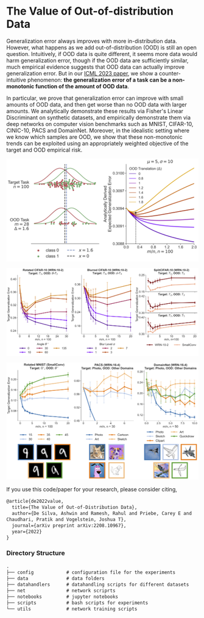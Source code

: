 # The Value of Out-of-distribution Data

Generalization error always improves with more in-distribution data. However, what happens as we add out-of-distribution (OOD) is still an open question. 
Intuitively, if OOD data is quite different, it seems more data would harm generalization error, though if the OOD data are sufficiently similar, 
much empirical evidence suggests that OOD data can actually improve generalization error. But in our [ICML 2023 paper](https://arxiv.org/pdf/2208.10967.pdf), we show a counter-intuitive phenomenon:
**the generalization error of a task can be a non-monotonic function of the amount of OOD data**.

In particular, we prove that generalization error can improve with small amounts of OOD data, and then get worse than no OOD data with larger amounts.
We analytically demonstrate these results via  Fisher's Linear Discriminant on synthetic datasets, and empirically demonstrate them via deep networks on 
computer vision benchmarks such as MNIST, CIFAR-10, CINIC-10, PACS and DomainNet. Moreover, in the idealistic setting where we know which samples are OOD, 
we show that these non-monotonic trends can be exploited using an appropriately weighted objective of the target and OOD empirical risk.

<p align="center">
<img src="https://github.com/Laknath1996/value-of-ood-data/blob/master/assets/1-summary-plot.png" width="600">
</p>

<p align="center">
<img src="https://github.com/Laknath1996/value-of-ood-data/blob/master/assets/9-simdata-plot.png" width="600">
</p>

<p align="center">
<img src="https://github.com/Laknath1996/value-of-ood-data/blob/master/assets/8-realdata-plot.png" width="600">
</p>

If you use this code/paper for your research, please consider citing,

```
@article{de2022value,
  title={The Value of Out-of-Distribution Data},
  author={De Silva, Ashwin and Ramesh, Rahul and Priebe, Carey E and Chaudhari, Pratik and Vogelstein, Joshua T},
  journal={arXiv preprint arXiv:2208.10967},
  year={2022}
}
```

### Directory Structure 
```
.
├── config            # configuration file for the experiments 
├── data              # data folders
├── datahandlers      # datahandling scripts for different datasets
├── net               # network scriprts
├── notebooks         # jupyter notebooks
├── scripts           # bash scripts for experiments
└── utils             # network training scripts
```

